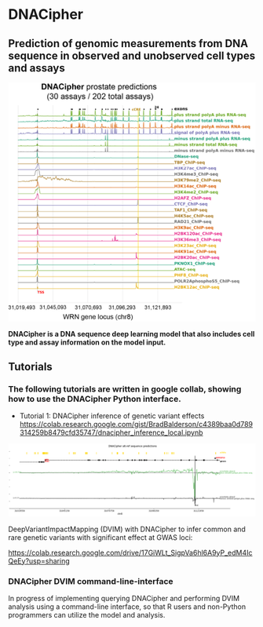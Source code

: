 DNACipher
==================
## Prediction of genomic measurements from DNA sequence in observed and unobserved cell types and assays
<img src="https://github.com/BradBalderson/DNACipher/blob/main/img/dnacipher_logo.png" alt="DNACipher Example" width="600">

**DNACipher is a DNA sequence deep learning model that also includes cell type and assay information on the model input.**

 Tutorials
-------
### The following tutorials are written in google collab, showing how to use the DNACipher Python interface.

* Tutorial 1: DNACipher inference of genetic variant effects
https://colab.research.google.com/gist/BradBalderson/c4389baa0d789314259b8479cfd35747/dnacipher_inference_local.ipynb
<img src="https://github.com/BradBalderson/DNACipher/blob/main/img/dnacipher_tutorial1_figure.png" alt="DNACipher Tut1" width="1000">

DeepVariantImpactMapping (DVIM) with DNACipher to infer common and rare genetic variants with significant effect at GWAS loci:

https://colab.research.google.com/drive/17GiWLt_SigpVa6hl6A9yP_edM4IcQeEy?usp=sharing

### DNACipher DVIM command-line-interface

In progress of implementing querying DNACipher and performing DVIM analysis using a command-line interface, so that R
users and non-Python programmers can utilize the model and analysis.



    


